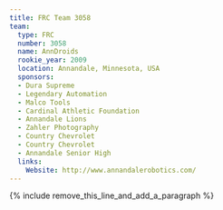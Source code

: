 ```yaml
---
title: FRC Team 3058
team:
  type: FRC
  number: 3058
  name: AnnDroids
  rookie_year: 2009
  location: Annandale, Minnesota, USA
  sponsors:
  - Dura Supreme
  - Legendary Automation
  - Malco Tools
  - Cardinal Athletic Foundation
  - Annandale Lions
  - Zahler Photography
  - Country Chevrolet
  - Country Chevrolet
  - Annandale Senior High
  links:
    Website: http://www.annandalerobotics.com/
---
```


{% include remove_this_line_and_add_a_paragraph %}